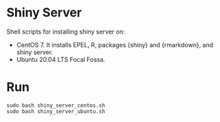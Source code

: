 # Shiny Server
Shell scripts for installing shiny server on:

* CentOS 7. It installs EPEL, R, packages {shiny} and {rmarkdown}, and shiny server.
* Ubuntu 20.04 LTS Focal Fossa.

# Run   
`sudo bash shiny_server_centos.sh`  
`sudo bash shiny_server_ubuntu.sh`
